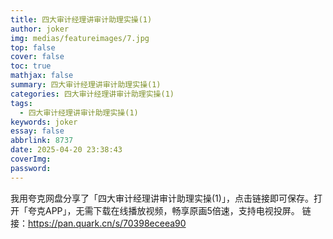 ```yaml
---
title: 四大审计经理讲审计助理实操(1)
author: joker
img: medias/featureimages/7.jpg
top: false
cover: false
toc: true
mathjax: false
summary: 四大审计经理讲审计助理实操(1)
categories: 四大审计经理讲审计助理实操(1)
tags:
  - 四大审计经理讲审计助理实操(1)
keywords: joker
essay: false
abbrlink: 8737
date: 2025-04-20 23:38:43
coverImg:
password:
---
```


我用夸克网盘分享了「四大审计经理讲审计助理实操(1)」，点击链接即可保存。打开「夸克APP」，无需下载在线播放视频，畅享原画5倍速，支持电视投屏。
链接：https://pan.quark.cn/s/70398eceea90
